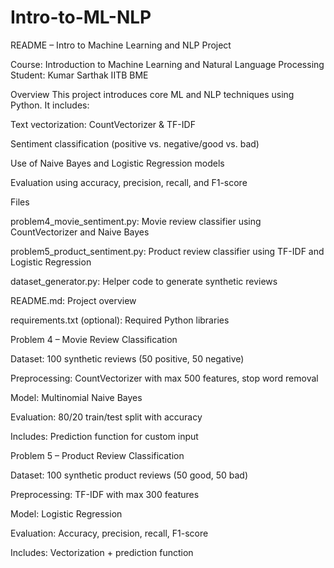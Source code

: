 # Intro-to-ML-NLP
README – Intro to Machine Learning and NLP Project

Course: Introduction to Machine Learning and Natural Language Processing
Student: Kumar Sarthak
IITB BME

Overview
This project introduces core ML and NLP techniques using Python. It includes:

Text vectorization: CountVectorizer & TF-IDF

Sentiment classification (positive vs. negative/good vs. bad)

Use of Naive Bayes and Logistic Regression models

Evaluation using accuracy, precision, recall, and F1-score

Files

problem4_movie_sentiment.py: Movie review classifier using CountVectorizer and Naive Bayes

problem5_product_sentiment.py: Product review classifier using TF-IDF and Logistic Regression

dataset_generator.py: Helper code to generate synthetic reviews

README.md: Project overview

requirements.txt (optional): Required Python libraries

Problem 4 – Movie Review Classification

Dataset: 100 synthetic reviews (50 positive, 50 negative)

Preprocessing: CountVectorizer with max 500 features, stop word removal

Model: Multinomial Naive Bayes

Evaluation: 80/20 train/test split with accuracy

Includes: Prediction function for custom input

Problem 5 – Product Review Classification

Dataset: 100 synthetic product reviews (50 good, 50 bad)

Preprocessing: TF-IDF with max 300 features

Model: Logistic Regression

Evaluation: Accuracy, precision, recall, F1-score

Includes: Vectorization + prediction function
